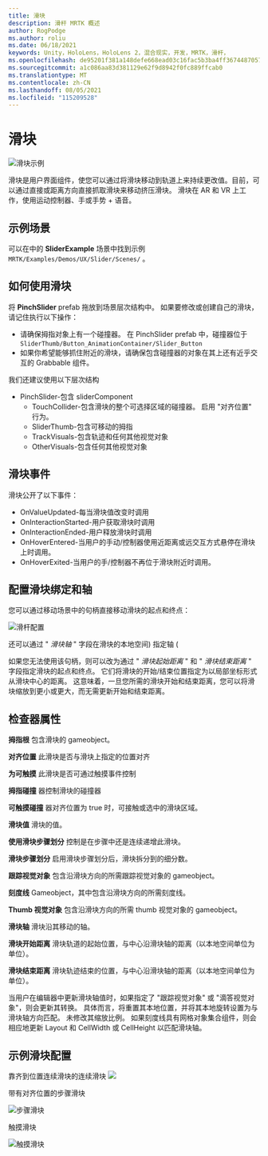 ```yaml
---
title: 滑块
description: 滑杆 MRTK 概述
author: RogPodge
ms.author: roliu
ms.date: 06/18/2021
keywords: Unity，HoloLens，HoloLens 2，混合现实，开发，MRTK，滑杆，
ms.openlocfilehash: de95201f381a148defe668ead03c16fac5b3ba4ff3674487057f9227cbe6efba
ms.sourcegitcommit: a1c086aa83d381129e62f9d8942f0fc889ffcab0
ms.translationtype: MT
ms.contentlocale: zh-CN
ms.lasthandoff: 08/05/2021
ms.locfileid: "115209528"
---
```

# <a name="sliders"></a>滑块

![滑块示例](../images/slider/MRTK_UX_Slider_Main.jpg)

滑块是用户界面组件，使您可以通过将滑块移动到轨道上来持续更改值。目前，可以通过直接或距离方向直接抓取滑块来移动挤压滑块。 滑块在 AR 和 VR 上工作，使用运动控制器、手或手势 + 语音。

## <a name="example-scene"></a>示例场景

可以在中的 **SliderExample** 场景中找到示例 `MRTK/Examples/Demos/UX/Slider/Scenes/` 。

## <a name="how-to-use-sliders"></a>如何使用滑块

将 **PinchSlider** prefab 拖放到场景层次结构中。 如果要修改或创建自己的滑块，请记住执行以下操作：

- 请确保拇指对象上有一个碰撞器。 在 PinchSlider prefab 中，碰撞器位于 `SliderThumb/Button_AnimationContainer/Slider_Button`
- 如果你希望能够抓住附近的滑块，请确保包含碰撞器的对象在其上还有近乎交互的 Grabbable 组件。

我们还建议使用以下层次结构

- PinchSlider-包含 sliderComponent
  - TouchCollider-包含滑块的整个可选择区域的碰撞器。 启用 "对齐位置" 行为。
  - SliderThumb-包含可移动的拇指
  - TrackVisuals-包含轨迹和任何其他视觉对象
  - OtherVisuals-包含任何其他视觉对象

## <a name="slider-events"></a>滑块事件

滑块公开了以下事件：

- OnValueUpdated-每当滑块值改变时调用
- OnInteractionStarted-用户获取滑块时调用
- OnInteractionEnded-用户释放滑块时调用
- OnHoverEntered-当用户的手动/控制器使用近距离或远交互方式悬停在滑块上时调用。
- OnHoverExited-当用户的手/控制器不再位于滑块附近时调用。

## <a name="configuring-slider-bound-and-axis"></a>配置滑块绑定和轴

您可以通过移动场景中的句柄直接移动滑块的起点和终点：

![滑杆配置](../images/sliders/MRTK_Sliders_Setup.png)

还可以通过 " _滑块轴_ " 字段在滑块的本地空间) 指定轴 (

如果您无法使用该句柄，则可以改为通过 " _滑块起始距离_ " 和 " _滑块结束距离_ " 字段指定滑块的起点和终点。 它们将滑块的开始/结束位置指定为以局部坐标形式从滑块中心的距离。 这意味着，一旦您所需的滑块开始和结束距离，您可以将滑块缩放到更小或更大，而无需更新开始和结束距离。

## <a name="inspector-properties"></a>检查器属性

**拇指根** 包含滑块的 gameobject。

**对齐位置** 此滑块是否与滑块上指定的位置对齐

**为可触摸** 此滑块是否可通过触摸事件控制

**拇指碰撞** 器控制滑块的碰撞器

**可触摸碰撞** 器对齐位置为 true 时，可接触或选中的滑块区域。

**滑块值** 滑块的值。

**使用滑块步骤划分** 控制是在步骤中还是连续递增此滑块。

**滑块步骤划分** 启用滑块步骤划分后，滑块拆分到的细分数。

**跟踪视觉对象** 包含沿滑块方向的所需跟踪视觉对象的 gameobject。

**刻度线** Gameobject，其中包含沿滑块方向的所需刻度线。

**Thumb 视觉对象** 包含沿滑块方向的所需 thumb 视觉对象的 gameobject。

**滑块轴** 滑块沿其移动的轴。

**滑块开始距离** 滑块轨道的起始位置，与中心沿滑块轴的距离（以本地空间单位为单位）。

**滑块结束距离** 滑块轨迹结束的位置，与中心沿滑块轴的距离（以本地空间单位为单位）。

当用户在编辑器中更新滑块轴值时，如果指定了 "跟踪视觉对象" 或 "滴答视觉对象"，则会更新其转换。
具体而言，将重置其本地位置，并将其本地旋转设置为与滑块轴方向匹配。
未修改其缩放比例。
如果刻度线具有网格对象集合组件，则会相应地更新 Layout 和 CellWidth 或 CellHeight 以匹配滑块轴。

## <a name="example-slider-configurations"></a>示例滑块配置

靠齐到位置连续滑块的连续滑块 ![](https://user-images.githubusercontent.com/39840334/122488212-d410a400-cf91-11eb-8d31-fc7584ddc465.gif)

带有对齐位置的步骤滑块

![步骤滑块](https://user-images.githubusercontent.com/39840334/122488226-dc68df00-cf91-11eb-9459-89655bbb054d.gif)

触摸滑块

![触摸滑块](https://user-images.githubusercontent.com/39840334/122488221-d8d55800-cf91-11eb-91a1-bb12debe2797.gif)
